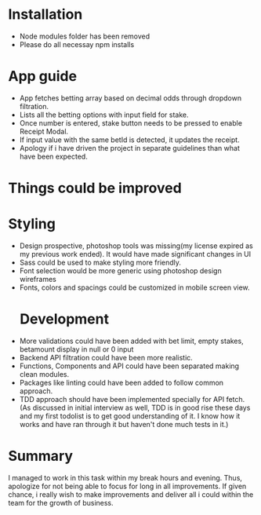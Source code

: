 # Installation

- Node modules folder has been removed
- Please do all necessay npm installs

# App guide
- App fetches betting array based on decimal odds through dropdown filtration.
- Lists all the betting options with input field for stake.
- Once number is entered, stake button needs to be pressed to enable Receipt Modal.
- If input value with the same betId is detected, it updates the receipt.
- Apology if i have driven the project in separate guidelines than what have been expected.

# Things could be improved
   #  Styling
- Design prospective, photoshop tools was missing(my license expired as my previous work ended). It would have made significant changes in UI
- Sass could be used to make styling more friendly.
- Font selection would be more generic using photoshop design wireframes
- Fonts, colors and spacings could be customized in mobile screen view.
   #  Development
- More validations could have been added with bet limit, empty stakes, betamount display in null or 0 input
- Backend API filtration could have been more realistic.
- Functions, Components and API could have been separated making clean modules.
- Packages like linting could have been added to follow common approach.
- TDD approach should have been implemented specially for API fetch.
  (As discussed in initial interview as well, TDD is in good rise these days and my first todolist is to get good understanding of it. I know how it works and have ran through it but haven't done much tests in it.)

# Summary
I managed to work in this task within my break hours and evening.
Thus, apologize for not being able to focus for long in all improvements.
If given chance, i really wish to make improvements and deliver all i could within the team for the growth of business.